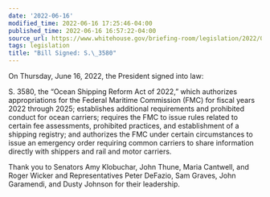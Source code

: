```yaml
---
date: '2022-06-16'
modified_time: 2022-06-16 17:25:46-04:00
published_time: 2022-06-16 16:57:22-04:00
source_url: https://www.whitehouse.gov/briefing-room/legislation/2022/06/16/bill-signed-s-3580/
tags: legislation
title: "Bill Signed: S.\_3580"
---
```

 
On Thursday, June 16, 2022, the President signed into law:

S. 3580, the “Ocean Shipping Reform Act of 2022,” which authorizes
appropriations for the Federal Maritime Commission (FMC) for fiscal
years 2022 through 2025; establishes additional requirements and
prohibited conduct for ocean carriers; requires the FMC to issue rules
related to certain fee assessments, prohibited practices, and
establishment of a shipping registry; and authorizes the FMC under
certain circumstances to issue an emergency order requiring common
carriers to share information directly with shippers and rail and motor
carriers.

Thank you to Senators Amy Klobuchar, John Thune, Maria Cantwell, and
Roger Wicker and Representatives Peter DeFazio, Sam Graves, John
Garamendi, and Dusty Johnson for their leadership.

